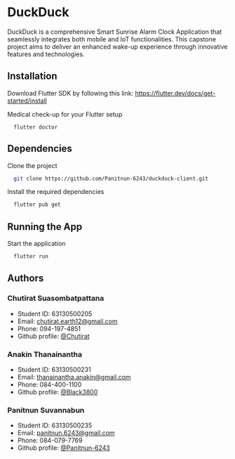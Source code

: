 # DuckDuck

DuckDuck is a comprehensive Smart Sunrise Alarm Clock Application that seamlessly integrates both mobile and IoT functionalities. This capstone project aims to deliver an enhanced wake-up experience through innovative features and technologies.

## Installation

Download Flutter SDK by following this link: https://flutter.dev/docs/get-started/install

Medical check-up for your Flutter setup

```
  flutter doctor
```

## Dependencies

Clone the project

```bash
  git clone https://github.com/Panitnun-6243/duckduck-client.git
```

Install the required dependencies

```bash
  flutter pub get
```

## Running the App

Start the application

```bash
  flutter run
```

## Authors

### Chutirat Suasombatpattana

- Student ID: 63130500205
- Email: chutirat.earth12@gmail.com
- Phone: 094-197-4851
- Github profile: [@Chutirat](https://github.com/chutirat)

### Anakin Thanainantha

- Student ID: 63130500231
- Email: thanainantha.anakin@gmail.com
- Phone: 084-400-1100
- Github profile: [@Black3800](https://github.com/Black3800)

### Panitnun Suvannabun

- Student ID: 63130500235
- Email: panitnun.6243@gmail.com
- Phone: 084-079-7769
- Github profile: [@Panitnun-6243](https://github.com/Panitnun-6243)
